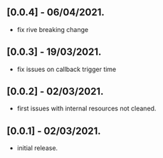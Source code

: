 ## [0.0.4] - 06/04/2021.

* fix rive breaking change

## [0.0.3] - 19/03/2021.

* fix issues on callback trigger time

## [0.0.2] - 02/03/2021.

* first issues with internal resources not cleaned.

## [0.0.1] - 02/03/2021.

* initial release.
